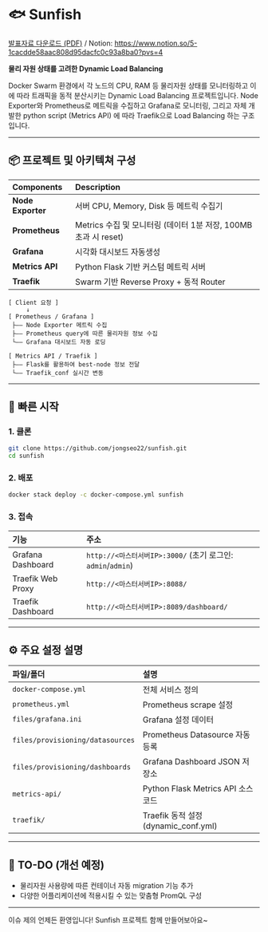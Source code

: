 # 🐟 Sunfish
[발표자료 다운로드 (PDF)](./files/sunfish.pdf) / Notion: https://www.notion.so/5-1cacdde58aac808d95dacfc0c93a8ba0?pvs=4

**물리 자원 상태를 고려한 Dynamic Load Balancing**

Docker Swarm 환경에서 각 노드의 CPU, RAM 등 물리자원 상태를 모니터링하고
이에 따라 트래픽을 동적 분산시키는 Dynamic Load Balancing 프로젝트입니다.
Node Exporter와 Prometheus로 메트릭을 수집하고 Grafana로 모니터링,
그리고 자체 개발한 python script (Metrics API) 에 따라
Traefik으로 Load Balancing 하는 구조입니다.

---

## 📦 프로젝트 및 아키텍쳐 구성

| Components | Description |
|:---|:---|
| **Node Exporter** | 서버 CPU, Memory, Disk 등 메트릭 수집기 |
| **Prometheus** | Metrics 수집 및 모니터링 (데이터 1분 저장, 100MB 초과 시 reset) |
| **Grafana** | 시각화 대시보드 자동생성 |
| **Metrics API** | Python Flask 기반 커스텀 메트릭 서버 |
| **Traefik** | Swarm 기반 Reverse Proxy + 동적 Router |

```
[ Client 요청 ]
     ↓ 
[ Prometheus / Grafana ]
 ├—— Node Exporter 메트릭 수집
 ├—— Prometheus query에 따른 물리자원 정보 수집
 └—— Grafana 대시보드 자동 로딩

[ Metrics API / Traefik ]
 ├—— Flask를 활용하여 best-node 정보 전달
 └—— Traefik_conf 실시간 변동
```

---

## 🚀 빠른 시작

### 1. 클론

```bash
git clone https://github.com/jongseo22/sunfish.git
cd sunfish
```

### 2. 배포

```bash
docker stack deploy -c docker-compose.yml sunfish
```

### 3. 접속

| 기능 | 주소 |
|:---|:---|
| Grafana Dashboard | `http://<마스터서버IP>:3000/` (초기 로그인: `admin`/`admin`) |
| Traefik Web Proxy | `http://<마스터서버IP>:8088/` |
| Traefik Dashboard | `http://<마스터서버IP>:8089/dashboard/` |

---

## ⚙️ 주요 설정 설명

| 파일/폴더 | 설명 |
|:---|:---|
| `docker-compose.yml` | 전체 서비스 정의 |
| `prometheus.yml` | Prometheus scrape 설정 |
| `files/grafana.ini` | Grafana 설정 데이터 |
| `files/provisioning/datasources` | Prometheus Datasource 자동 등록 |
| `files/provisioning/dashboards` | Grafana Dashboard JSON 저장소 |
| `metrics-api/` | Python Flask Metrics API 소스코드 |
| `traefik/` | Traefik 동적 설정 (dynamic_conf.yml) |

---

## 🧹 TO-DO (개선 예정)

- 물리자원 사용량에 따른 컨테이너 자동 migration 기능 추가
- 다양한 어플리케이션에 적용시킬 수 있는 맞춤형 PromQL 구성

---

이슈 제의 언제든 환영입니다!
Sunfish 프로젝트 함께 만들어보아요~
